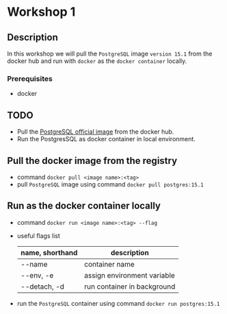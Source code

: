 # Workshop 1

## Description

In this workshop we will pull the `PostgreSQL` image `version 15.1` from the docker hub and run with `docker` as the `docker container` locally.

### Prerequisites

- docker

## TODO

- Pull the [PostgreSQL official image](https://hub.docker.com/_/postgres) from the docker hub.
- Run the PostgresSQL as docker container in local environment.

## Pull the docker image from the registry

- command `docker pull <image name>:<tag>`
- pull `PostgreSQL` image using command `docker pull postgres:15.1`

## Run as the docker container locally

- command `docker run <image name>:<tag> --flag`
- useful flags list

  | name, shorthand | description                 |
  |-----------------|-----------------------------|
  | --name          | container name              |
  | --env, -e       | assign environment variable |
  | --detach, -d    | run container in background |

- run the `PostgreSQL` container using command `docker run postgres:15.1`


